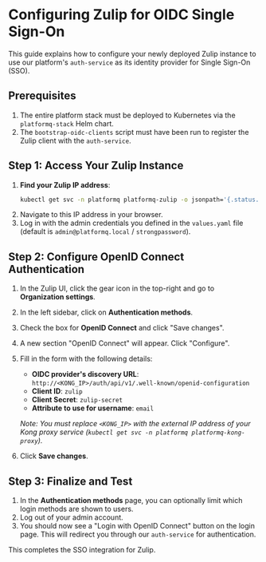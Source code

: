 # Configuring Zulip for OIDC Single Sign-On

This guide explains how to configure your newly deployed Zulip instance to use our platform's `auth-service` as its identity provider for Single Sign-On (SSO).

## Prerequisites

1.  The entire platform stack must be deployed to Kubernetes via the `platformq-stack` Helm chart.
2.  The `bootstrap-oidc-clients` script must have been run to register the Zulip client with the `auth-service`.

## Step 1: Access Your Zulip Instance

1.  **Find your Zulip IP address**:
    ```bash
    kubectl get svc -n platformq platformq-zulip -o jsonpath='{.status.loadBalancer.ingress[0].ip}'
    ```
2.  Navigate to this IP address in your browser.
3.  Log in with the admin credentials you defined in the `values.yaml` file (default is `admin@platformq.local` / `strongpassword`).

## Step 2: Configure OpenID Connect Authentication

1.  In the Zulip UI, click the gear icon in the top-right and go to **Organization settings**.
2.  In the left sidebar, click on **Authentication methods**.
3.  Check the box for **OpenID Connect** and click "Save changes".
4.  A new section "OpenID Connect" will appear. Click "Configure".
5.  Fill in the form with the following details:
    *   **OIDC provider's discovery URL**: `http://<KONG_IP>/auth/api/v1/.well-known/openid-configuration`
    *   **Client ID**: `zulip`
    *   **Client Secret**: `zulip-secret`
    *   **Attribute to use for username**: `email`

    *Note: You must replace `<KONG_IP>` with the external IP address of your Kong proxy service (`kubectl get svc -n platformq platformq-kong-proxy`).*

6.  Click **Save changes**.

## Step 3: Finalize and Test

1.  In the **Authentication methods** page, you can optionally limit which login methods are shown to users.
2.  Log out of your admin account.
3.  You should now see a "Login with OpenID Connect" button on the login page. This will redirect you through our `auth-service` for authentication.

This completes the SSO integration for Zulip. 